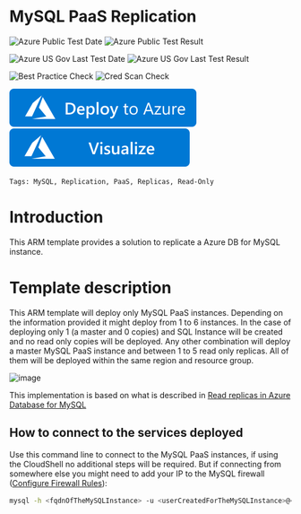 # MySQL PaaS Replication

![Azure Public Test Date](https://azurequickstartsservice.blob.core.windows.net/badges/mysql-paas-replication/PublicLastTestDate.svg)
![Azure Public Test Result](https://azurequickstartsservice.blob.core.windows.net/badges/mysql-paas-replication/PublicDeployment.svg)

![Azure US Gov Last Test Date](https://azurequickstartsservice.blob.core.windows.net/badges/mysql-paas-replication/FairfaxLastTestDate.svg)
![Azure US Gov Last Test Result](https://azurequickstartsservice.blob.core.windows.net/badges/mysql-paas-replication/FairfaxDeployment.svg)

![Best Practice Check](https://azurequickstartsservice.blob.core.windows.net/badges/mysql-paas-replication/BestPracticeResult.svg)
![Cred Scan Check](https://azurequickstartsservice.blob.core.windows.net/badges/mysql-paas-replication/CredScanResult.svg)

[![Deploy To Azure](https://raw.githubusercontent.com/Azure/azure-quickstart-templates/master/1-CONTRIBUTION-GUIDE/images/deploytoazure.svg?sanitize=true)]("https://portal.azure.com/#create/Microsoft.Template/uri/https%3A%2F%2Fraw.githubusercontent.com%2FAzure%2Fazure-quickstart-templates%2Fmaster%2Fmysql-paas-replication%2Fazuredeploy.json")  [![Visualize](https://raw.githubusercontent.com/Azure/azure-quickstart-templates/master/1-CONTRIBUTION-GUIDE/images/visualizebutton.svg?sanitize=true)]("http://armviz.io/#/?load=https%3A%2F%2Fraw.githubusercontent.com%2FAzure%2Fazure-quickstart-templates%2Fmaster%2Fmysql-paas-replication%2Fazuredeploy.json")



`Tags: MySQL, Replication, PaaS, Replicas, Read-Only`

# Introduction

This ARM template provides a solution to replicate a Azure DB for MySQL instance.

# Template description

This ARM template will deploy only MySQL PaaS instances. Depending on the information provided it might deploy from 1 to 6 instances. In the case of deploying only 1 (a master and 0 copies) and SQL Instance will be created and no read only copies will be deployed. Any other combination will deploy a master MySQL PaaS instance and between 1 to 5 read only replicas. All of them will be deployed within the same region and resource group.

![image](images/img01.png)

This implementation is based on what is described in [Read replicas in Azure Database for MySQL](https://docs.microsoft.com/en-us/azure/mysql/concepts-read-replicas)

## How to connect to the services deployed

Use this command line to connect to the MySQL PaaS instances, if using the CloudShell no additional steps will be required. But if connecting from somewhere else you might need to add your IP to the MySQL firewall ([Configure Firewall Rules](https://docs.microsoft.com/en-us/azure/mysql/howto-manage-firewall-using-portal)):

```bash
mysql -h <fqdnOfTheMySQLInstance> -u <userCreatedForTheMySQLInstance>@<fqdnOfTheMySQLInstance> -p
```


